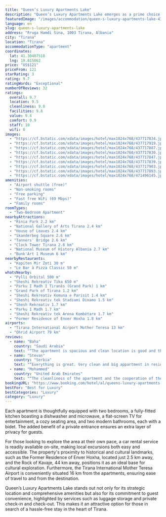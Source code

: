 ```yaml
---
title: "Queen’s Luxury Apartments Lake"
description: "Queen’s Luxury Apartments Lake emerges as a prime choice for travelers seeking comfort and convenience in Tirana."
featuredImage: "/images/accommodation/queen-s-luxury-apartments-lake-437717834.jpg"
language: en
slug: queen-s-luxury-apartments-lake
address: "Rruga Hamdi Sina, 1003 Tirana, Albania"
city: "Tirana"
location: "Tirana"
accommodationType: "apartment"
coordinates:
  lat: 41.30487518
  lng: 19.815062
price: "US$121"
priceFrom: 121
starRating: 3
rating: 9.7
ratingWords: "Exceptional"
numberOfReviews: 32
ratings:
  overall: 9.7
  location: 9.5
  cleanliness: 9.8
  facilities: 9.8
  value: 9.4
  comfort: 9.9
  staff: 10
  wifi: 0
images:
  - "https://cf.bstatic.com/xdata/images/hotel/max1024x768/437717834.jpg?k=e823a49d1f02036d6c11e39db8136e29c70f459fd3accff7c243ab355ce67a5a&o=&hp=1"
  - "https://cf.bstatic.com/xdata/images/hotel/max1024x768/437717919.jpg?k=a421dda358ae720bae55a605584f1d7791f601ef3a770b47cf79a05938e7c6c6&o=&hp=1"
  - "https://cf.bstatic.com/xdata/images/hotel/max1024x768/437717887.jpg?k=6c2b456ec7f7be501969a6031743b62f45083916d91e38971ea91db7fbd9e70a&o=&hp=1"
  - "https://cf.bstatic.com/xdata/images/hotel/max1024x768/437717830.jpg?k=620c1f9a0e8f5649f252d2bc663336966af7360e39e868d4d7ef71ad3e2f64d8&o=&hp=1"
  - "https://cf.bstatic.com/xdata/images/hotel/max1024x768/437717847.jpg?k=59759507fe579809b8d22698fa31a992fcaf409f38236dddf8b6175d20ff11e3&o=&hp=1"
  - "https://cf.bstatic.com/xdata/images/hotel/max1024x768/437717839.jpg?k=7d06961c1330f33ac3b210ec089dc72f599964bce117fb6964c7ce0a084fc021&o=&hp=1"
  - "https://cf.bstatic.com/xdata/images/hotel/max1024x768/437717903.jpg?k=63e5a942e0efceb435c09f17dde2929f1d773d2c222d83bd47071998a21d495f&o=&hp=1"
  - "https://cf.bstatic.com/xdata/images/hotel/max1024x768/437717893.jpg?k=667f8a43bbcf94ff1ad51f3cff80108f44347f0b28bc4df03f5afd8f429230e9&o=&hp=1"
  - "https://cf.bstatic.com/xdata/images/hotel/max1024x768/471496145.jpg?k=295d01bbbf41d0de2a77b11eec991a7ef72b56684bfcb10f158b9e362420fb72&o=&hp=1"
amenities:
  - "Airport shuttle (free)"
  - "Non-smoking rooms"
  - "Free parking"
  - "Fast free WiFi (69 Mbps)"
  - "Family rooms"
roomTypes:
  - "Two-Bedroom Apartment"
nearbyAttractions:
  - "Rinia Park 2.2 km"
  - "National Gallery of Arts Tirana 2.4 km"
  - "House of Leaves 2.4 km"
  - "Skanderbeg Square 2.6 km"
  - "Tanners' Bridge 2.6 km"
  - "Clock Tower Tirana 2.6 km"
  - "National Museum of History Albania 2.7 km"
  - "Bunk'Art 1 Museum 6 km"
nearbyRestaurants:
  - "Kapiten Mir Zoti 30 m"
  - "Le Bar à Pizza Classic 50 m"
whatsNearby:
  - "Pylli Orbital 500 m"
  - "Sheshi Rekreativ Tika 650 m"
  - "Parku I Madh I Tiranës (Grand Park) 1 km"
  - "Grand Park of Tirana 1.2 km"
  - "Sheshi Rekreativ Komuna e Parisit 1.4 km"
  - "Sheshi Rekreativ tek Stadiumi Dinamo 1.5 km"
  - "Shesh Rekreativ 1.7 km"
  - "Parku I Madh 1.7 km"
  - "Sheshi Rekreativ tek Arena Kombëtare 1.7 km"
  - "Former Residence of Enver Hoxha 1.8 km"
airports:
  - "Tirana International Airport Mother Teresa 13 km"
  - "Ohrid Airport 79 km"
reviews:
  - name: "Baha"
    country: "Saudi Arabia"
    text: "“The apartment is spacious and clean location is good and the view is very nice so comfortable to stay in and the kitchen contains everything living room is tidy. The owner is corporate and helpful.”"
  - name: "Stevan"
    country: "Serbia"
    text: "“Everything is great. Very clean and big appartment in residental part of Tirana. Free and safe parking. And above all, very kind and welcoming host Didi!”"
  - name: "Mohammed"
    country: "United Arab Emirates"
    text: "“The cleanliness of the apartment and the cooperation of the owner of the apartment in addition to its beautiful view”"
bookingURL: "https://www.booking.com/hotel/al/queens-luxury-apartments-lake.en-gb.html?aid=8035640"
bestFor: "Best for Luxury"
bestCategories: "Luxury"
category: "Luxury"
---
```


Each apartment is thoughtfully equipped with two bedrooms, a fully-fitted kitchen boasting a dishwasher and microwave, a flat-screen TV for entertainment, a cozy seating area, and two modern bathrooms, each with a bidet. The added benefit of a private entrance ensures an extra layer of privacy for guests.

For those looking to explore the area at their own pace, a car rental service is readily available on-site, making local excursions both easy and accessible. The property's proximity to historical and cultural landmarks, such as the Former Residence of Enver Hoxha, located just 2.5 km away, and the Rock of Kavaje, 44 km away, positions it as an ideal base for cultural exploration. Furthermore, the Tirana International Mother Teresa Airport is conveniently situated 16 km from the apartments, ensuring ease of travel to and from the destination.

Queen’s Luxury Apartments Lake stands out not only for its strategic location and comprehensive amenities but also for its commitment to guest convenience, highlighted by services such as luggage storage and private check-in and check-out. This makes it an attractive option for those in search of a hassle-free stay in the heart of Tirana.